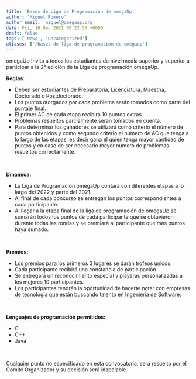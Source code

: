 ```yaml
---
title: 'Bases de Liga de Programación de omegaUp'
author: 'Miguel Romero'
author_email: 'miguel@omegaup.org'
date: Fri, 10 Dec 2021 00:22:57 +0000
draft: false
tags: ['News', 'Uncategorized']
aliases: ['/bases-de-liga-de-programacion-de-omegaup']
---
```


omegaUp Invita a todos los estudiantes de nivel media superior y superior a participar a la 2° edición de la Liga de programación omegaUp.

**Reglas**:

*   Deben ser estudiantes de Preparatoria, Licenciatura, Maestría, Doctorado o Postdoctorado.
*   Los puntos otorgados por cada problema serán tomados como parte del puntaje final.
*   El primer AC de cada etapa recibirá 10 puntos extras.
*   Problemas resueltos parcialmente serán tomados en cuenta.
*   Para determinar los ganadores se utilizará como criterio el número de puntos obtenidos y como segundo criterio el número de AC que tenga a lo largo de las etapas, es decir gana el quien tenga mayor cantidad de puntos y en caso de ser necesario mayor número de problemas resueltos correctamente. 

 

**Dinamica:**

*   La Liga de Programación omegaUp contará con diferentes etapas a lo largo del 2022 y parte del 2021.
*   Al final de cada concurso se entregan los puntos correspondientes a cada participante.
*   Al llegar a la etapa final de la liga de programación de omegaUp se sumarán todos los puntos de cada participante que se obtuvieron durante todas las rondas y se premiará al participante que más puntos haya sumado.

 

**Premios:**

*   Los premios para los primeros 3 lugares se darán trofeos únicos.
*   Cada participante recibirá una constancia de participación.
*   Se entregará un reconocimiento especial y playeras personalizadas a los mejores 10 participantes.
*   Los participantes tendrán la oportunidad de hacerte notar con empresas de tecnología que están buscando talento en Ingeniería de Software.

 

**Lenguajes de programación permitidos:**

*   C
*   C++
*   Java

 

Cualquier punto no especificado en esta convocatoria, será resuelto por el Comité Organizador y su decisión será inapelable.